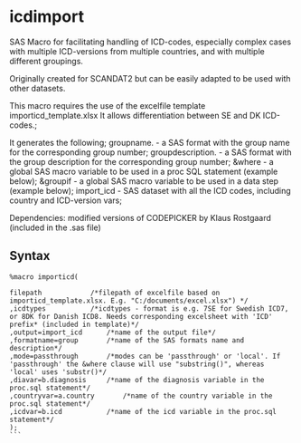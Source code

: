 # icdimport

SAS Macro for facilitating handling of ICD-codes, especially complex cases with multiple ICD-versions from multiple countries, and with multiple different groupings. 

Originally created for SCANDAT2 but can be easily adapted to be used with other datasets.

This macro requires the use of the excelfile template importicd_template.xlsx
It allows differentiation between SE and DK ICD-codes.;

It generates the following;
groupname.			- a SAS format with the group name for the corresponding group number;
groupdescription.	- a SAS format with the group description for the corresponding group number;
&where 				- a global SAS macro variable to be used in a proc SQL statement (example below);
&groupif			- a global SAS macro variable to be used in a data step (example below);
import_icd			- SAS dataset with all the ICD codes, including country and ICD-version vars;


Dependencies: modified versions of CODEPICKER by Klaus Rostgaard (included in the .sas file)

## Syntax

````
%macro importicd(

filepath			/*filepath of excelfile based on importicd_template.xlsx. E.g. "C:/documents/excel.xlsx") */
,icdtypes			/*icdtypes - format is e.g. 7SE for Swedish ICD7, or 8DK for Danish ICD8. Needs corresponding excelsheet with 'ICD' prefix* (included in template)*/
,output=import_icd		/*name of the output file*/
,formatname=group		/*name of the SAS formats name and description*/
,mode=passthrough		/*modes can be 'passthrough' or 'local'. If 'passthrough' the &where clause will use "substring()", whereas 'local' uses 'substr()*/
,diavar=b.diagnosis		/*name of the diagnosis variable in the proc.sql statement*/
,countryvar=a.country 	    /*name of the country variable in the proc.sql statement*/
,icdvar=b.icd			/*name of the icd variable in the proc.sql statement*/
);
```
